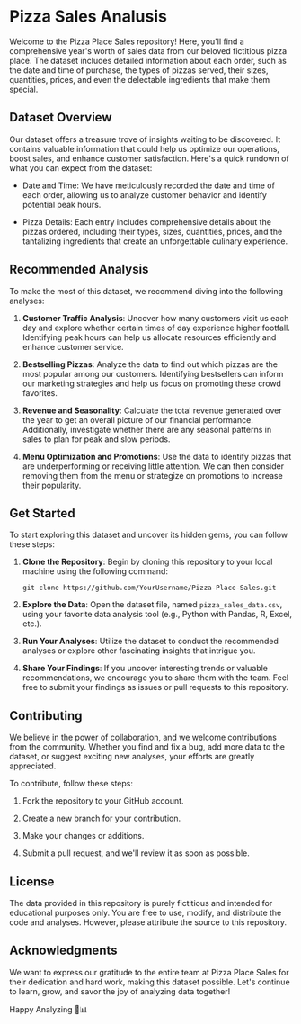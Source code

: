 # Pizza Sales Analusis

Welcome to the Pizza Place Sales repository! Here, you'll find a comprehensive year's worth of sales data from our beloved fictitious pizza place. The dataset includes detailed information about each order, such as the date and time of purchase, the types of pizzas served, their sizes, quantities, prices, and even the delectable ingredients that make them special.

## Dataset Overview

Our dataset offers a treasure trove of insights waiting to be discovered. It contains valuable information that could help us optimize our operations, boost sales, and enhance customer satisfaction. Here's a quick rundown of what you can expect from the dataset:

- Date and Time: We have meticulously recorded the date and time of each order, allowing us to analyze customer behavior and identify potential peak hours.

- Pizza Details: Each entry includes comprehensive details about the pizzas ordered, including their types, sizes, quantities, prices, and the tantalizing ingredients that create an unforgettable culinary experience.

## Recommended Analysis

To make the most of this dataset, we recommend diving into the following analyses:

1. **Customer Traffic Analysis**: Uncover how many customers visit us each day and explore whether certain times of day experience higher footfall. Identifying peak hours can help us allocate resources efficiently and enhance customer service.

2. **Bestselling Pizzas**: Analyze the data to find out which pizzas are the most popular among our customers. Identifying bestsellers can inform our marketing strategies and help us focus on promoting these crowd favorites.

3. **Revenue and Seasonality**: Calculate the total revenue generated over the year to get an overall picture of our financial performance. Additionally, investigate whether there are any seasonal patterns in sales to plan for peak and slow periods.

4. **Menu Optimization and Promotions**: Use the data to identify pizzas that are underperforming or receiving little attention. We can then consider removing them from the menu or strategize on promotions to increase their popularity.

## Get Started

To start exploring this dataset and uncover its hidden gems, you can follow these steps:

1. **Clone the Repository**: Begin by cloning this repository to your local machine using the following command:

   ```
   git clone https://github.com/YourUsername/Pizza-Place-Sales.git
   ```

2. **Explore the Data**: Open the dataset file, named `pizza_sales_data.csv`, using your favorite data analysis tool (e.g., Python with Pandas, R, Excel, etc.).

3. **Run Your Analyses**: Utilize the dataset to conduct the recommended analyses or explore other fascinating insights that intrigue you.

4. **Share Your Findings**: If you uncover interesting trends or valuable recommendations, we encourage you to share them with the team. Feel free to submit your findings as issues or pull requests to this repository.

## Contributing

We believe in the power of collaboration, and we welcome contributions from the community. Whether you find and fix a bug, add more data to the dataset, or suggest exciting new analyses, your efforts are greatly appreciated.

To contribute, follow these steps:

1. Fork the repository to your GitHub account.

2. Create a new branch for your contribution.

3. Make your changes or additions.

4. Submit a pull request, and we'll review it as soon as possible.

## License

The data provided in this repository is purely fictitious and intended for educational purposes only. You are free to use, modify, and distribute the code and analyses. However, please attribute the source to this repository.

## Acknowledgments

We want to express our gratitude to the entire team at Pizza Place Sales for their dedication and hard work, making this dataset possible. Let's continue to learn, grow, and savor the joy of analyzing data together!

Happy Analyzing 🍕📊
